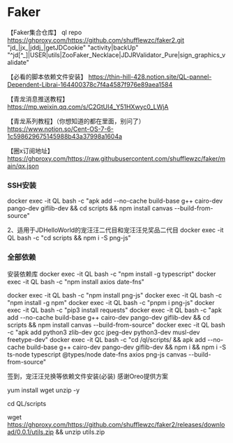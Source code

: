 # Faker
【Faker集合仓库】
ql repo https://ghproxy.com/https://github.com/shufflewzc/faker2.git "jd_|jx_|jddj_|getJDCookie" "activity|backUp" "^jd[^_]|USER|utils|ZooFaker_Necklace|JDJRValidator_Pure|sign_graphics_validate"

【必看的脚本依赖文件安装】
https://thin-hill-428.notion.site/QL-pannel-Dependent-Librai-164400378c7f4a4587f976e89aea1584


【青龙消息推送教程】
https://mp.weixin.qq.com/s/C2GtUI4_Y51HXwyc0_LWjA

【青龙系列教程】（你想知道的都在里面，别问了）
https://www.notion.so/Cent-OS-7-6-1c598629675145988b43a37998a1604a


【圈x订阅地址】
https://ghproxy.com/https://raw.githubusercontent.com/shufflewzc/faker/main/qx.json

### SSH安装
docker exec -it QL bash -c "apk add --no-cache build-base g++ cairo-dev pango-dev giflib-dev && cd scripts && npm install canvas --build-from-source"

2、适用于JDHelloWorld的宠汪汪二代目和宠汪汪兑奖品二代目
docker exec -it QL bash -c "cd scripts && npm i -S png-js"

### 全部依赖
安装依赖库
docker exec -it QL bash -c "npm install -g typescript"
docker exec -it QL bash -c "npm install axios date-fns"

docker exec -it QL bash -c "npm install png-js"
docker exec -it QL bash -c "npm install -g npm"
docker exec -it QL bash -c "pnpm i png-js"
docker exec -it QL bash -c "pip3 install requests"
docker exec -it QL bash -c "apk add --no-cache build-base g++ cairo-dev pango-dev giflib-dev && cd scripts && npm install canvas --build-from-source"
docker exec -it QL bash -c "apk add python3 zlib-dev gcc jpeg-dev python3-dev musl-dev freetype-dev"
docker exec -it QL bash -c "cd /ql/scripts/ && apk add --no-cache build-base g++ cairo-dev pango-dev giflib-dev && npm i && npm i -S ts-node typescript @types/node date-fns axios png-js canvas --build-from-source"

签到，宠汪汪兑换等依赖文件安装(必装) 感谢Oreo提供方案

yum install wget unzip -y

cd QL/scripts

wget https://ghproxy.com/https://github.com/shufflewzc/faker2/releases/download/0.0.1/utils.zip && unzip utils.zip




